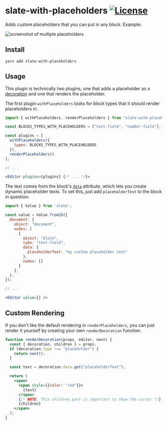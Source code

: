 # slate-with-placeholders [![License](https://img.shields.io/npm/l/slate-with-placeholders.svg)](https://github.com/flaque/slate-with-placeholders/blob/master/package.json)

Adds custom placeholders that you can put in any block. Example:

![screenshot of multiple placeholders](https://i.imgur.com/w15XsKH.png)

## Install

```
yarn add slate-with-placeholders
```

## Usage

This plugin is technically two plugins, one that adds a placeholder as a [decoration](https://docs.slatejs.org/slate-core/decoration) and one that renders the placeholder.

The first plugin `withPlaceholders` looks for block types that it should render placeholders in.

```jsx
import { withPlaceholders, renderPlaceholders } from "slate-with-placeholders";

const BLOCKS_TYPES_WITH_PLACEHOLDERS = ["text-field", "number-field"];

const plugins = [
  withPlaceholders({
    types: BLOCKS_TYPES_WITH_PLACEHOLDERS
  }),
  renderPlaceholders()
];

// ...

<Editor plugins={plugins} {/* ... */}>
```

The text comes from the block's [`data`](https://docs.slatejs.org/slate-core/block#data) attribute, which lets you create dynamic placeholder texts. To set this, just add `placeholderText` to the block in question:
```jsx
import { Value } from 'slate';

const value = Value.fromJS({
  document: {
    object: "document",
    nodes: [
      { 
        object: "block",
        type: "text-field",
        data: {
          placeholderText: "my custom placeholder text"
        },
        nodes: []
      }
    ],
  },
});

// ...

<Editor value={} />
```

## Custom Rendering

If you don't like the default rendering in `renderPlaceholders`, you can just render it yourself by creating your own `renderDecoration` function:

```jsx
function renderDecoration(props, editor, next) {
  const { decoration, children } = props;
  if (decoration.type !== "placeholder") {
    return next();
  }

  const text = decoration.data.get("placeholderText");

  return (
    <span> 
      <span style={{color: "red"}}>
        {text}
      </span>
      {/* NOTE: This children part is important to show the cursor */}
      {children} 
    </span>
  );
}
```
